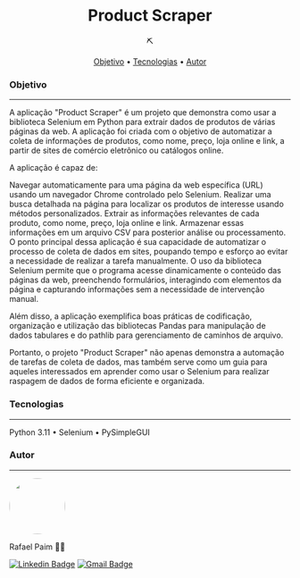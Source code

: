 <h1 align="center">Product Scraper</h1>

<p align="center">⛏️</p>

<p align="center">
 <a href="#objetivo">Objetivo</a> •
 <a href="#tecnologias">Tecnologias</a> • 
 <a href="#autor">Autor</a>
</p>

### Objetivo
---
A aplicação "Product Scraper" é um projeto que demonstra como usar a biblioteca Selenium em Python para extrair dados de produtos de várias páginas da web. A aplicação foi criada com o objetivo de automatizar a coleta de informações de produtos, como nome, preço, loja online e link, a partir de sites de comércio eletrônico ou catálogos online.

A aplicação é capaz de:

Navegar automaticamente para uma página da web específica (URL) usando um navegador Chrome controlado pelo Selenium.
Realizar uma busca detalhada na página para localizar os produtos de interesse usando métodos personalizados.
Extrair as informações relevantes de cada produto, como nome, preço, loja online e link.
Armazenar essas informações em um arquivo CSV para posterior análise ou processamento.
O ponto principal dessa aplicação é sua capacidade de automatizar o processo de coleta de dados em sites, poupando tempo e esforço ao evitar a necessidade de realizar a tarefa manualmente. O uso da biblioteca Selenium permite que o programa acesse dinamicamente o conteúdo das páginas da web, preenchendo formulários, interagindo com elementos da página e capturando informações sem a necessidade de intervenção manual.

Além disso, a aplicação exemplifica boas práticas de codificação, organização e utilização das bibliotecas Pandas para manipulação de dados tabulares e do pathlib para gerenciamento de caminhos de arquivo.

Portanto, o projeto "Product Scraper" não apenas demonstra a automação de tarefas de coleta de dados, mas também serve como um guia para aqueles interessados em aprender como usar o Selenium para realizar raspagem de dados de forma eficiente e organizada.

### Tecnologias
---

Python 3.11 •
Selenium •
PySimpleGUI

### Autor
---


 <img style="border-radius: 50%;" src="https://avatars.githubusercontent.com/u/91858793?v=4" width="100px;" alt=""/>
 <br />

Rafael Paim 👋🏽

[![Linkedin Badge](https://img.shields.io/badge/-Rafael-blue?style=flat-square&logo=Linkedin&logoColor=white&link=https://www.linkedin.com/in/rafael-paim-78274113b/)](https://www.linkedin.com/in/rafael-paim-78274113b/) 
[![Gmail Badge](https://img.shields.io/badge/-rafapaim92@gmail.com-c14438?style=flat-square&logo=Gmail&logoColor=white&link=mailto:rafapaim92@gmail.com)](mailto:rafapaim92@gmail.com)
